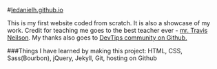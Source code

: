 #[ledanielh.github.io](https://ledanielh.github.io)
<p>This is my first website coded from scratch. It is also a showcase of my work. Credit for teaching me goes to the best teacher ever - <a href="http://travisneilson.com/#about" target="_blank">mr. Travis Neilson</a>. My thanks also goes to <a href="https://github.com/DevTips" target="_blank">DevTips community on Github.</a></p>

###Things I have learned by making this project: 
HTML, CSS, Sass(Bourbon), jQuery, Jekyll, Git, hosting on Github